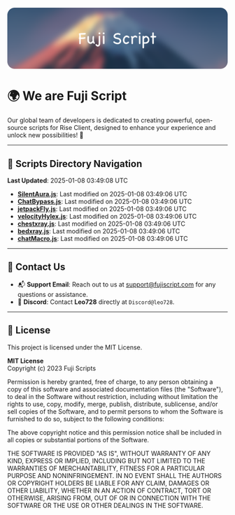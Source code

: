 ![Banner](.github/b.webp)

# 🌍 **We are Fuji Script**

Our global team of developers is dedicated to creating powerful, open-source scripts for Rise Client, designed to enhance your experience and unlock new possibilities! 🌟

---
<!-- SCRIPTS_NAVIGATION_START -->
## 📂 **Scripts Directory Navigation**

**Last Updated**: 2025-01-08 03:49:08 UTC

- **[SilentAura.js](scripts/SilentAura.js)**: Last modified on 2025-01-08 03:49:06 UTC
- **[ChatBypass.js](scripts/ChatBypass.js)**: Last modified on 2025-01-08 03:49:06 UTC
- **[jetpackFly.js](scripts/jetpackFly.js)**: Last modified on 2025-01-08 03:49:06 UTC
- **[velocityHylex.js](scripts/velocityHylex.js)**: Last modified on 2025-01-08 03:49:06 UTC
- **[chestxray.js](scripts/chestxray.js)**: Last modified on 2025-01-08 03:49:06 UTC
- **[bedxray.js](scripts/bedxray.js)**: Last modified on 2025-01-08 03:49:06 UTC
- **[chatMacro.js](scripts/chatMacro.js)**: Last modified on 2025-01-08 03:49:06 UTC

<!-- SCRIPTS_NAVIGATION_END -->

---

## 💬 **Contact Us**  
- 📬 **Support Email**: Reach out to us at [support@fujiscript.com](mailto:support@fujiscript.com) for any questions or assistance.  
- 💬 **Discord**: Contact **Leo728** directly at `Discord@leo728`.

---

## 📜 **License**

This project is licensed under the MIT License.  

**MIT License**  
Copyright (c) 2023 Fuji Scripts  

Permission is hereby granted, free of charge, to any person obtaining a copy of this software and associated documentation files (the "Software"), to deal in the Software without restriction, including without limitation the rights to use, copy, modify, merge, publish, distribute, sublicense, and/or sell copies of the Software, and to permit persons to whom the Software is furnished to do so, subject to the following conditions:  

The above copyright notice and this permission notice shall be included in all copies or substantial portions of the Software.  

THE SOFTWARE IS PROVIDED "AS IS", WITHOUT WARRANTY OF ANY KIND, EXPRESS OR IMPLIED, INCLUDING BUT NOT LIMITED TO THE WARRANTIES OF MERCHANTABILITY, FITNESS FOR A PARTICULAR PURPOSE AND NONINFRINGEMENT. IN NO EVENT SHALL THE AUTHORS OR COPYRIGHT HOLDERS BE LIABLE FOR ANY CLAIM, DAMAGES OR OTHER LIABILITY, WHETHER IN AN ACTION OF CONTRACT, TORT OR OTHERWISE, ARISING FROM, OUT OF OR IN CONNECTION WITH THE SOFTWARE OR THE USE OR OTHER DEALINGS IN THE SOFTWARE.  

